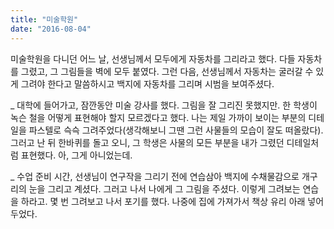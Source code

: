 ```yaml
---
title: "미술학원"
date: "2016-08-04"
---
```


미술학원을 다니던 어느 날, 선생님께서 모두에게 자동차를 그리라고 했다. 다들 자동차를 그렸고, 그 그림들을 벽에 모두 붙였다. 그런 다음, 선생님께서 자동차는 굴러갈 수 있게 그려야 한다고 말씀하시고 백지에 자동차를 그리며 시범을 보여주셨다.

\_ 대학에 들어가고, 잠깐동안 미술 강사를 했다. 그림을 잘 그리진 못했지만. 한 학생이 녹슨 철을 어떻게 표현해야 할지 모르겠다고 했다. 나는 제일 가까이 보이는 부분의 디테일을 파스텔로 슥슥 그려주었다(생각해보니 그땐 그런 사물들의 모습이 잘도 떠올랐다). 그러고 난 뒤 한바퀴를 돌고 오니, 그 학생은 사물의 모든 부분을 내가 그렸던 디테일처럼 표현했다. 아, 그게 아니었는데.

\_ 수업 준비 시간, 선생님이 연구작을 그리기 전에 연습삼아 백지에 수채물감으로 개구리의 눈을 그리고 계셨다. 그러고 나서 나에게 그 그림을 주셨다. 이렇게 그려보는 연습을 하라고. 몇 번 그려보고 나서 포기를 했다. 나중에 집에 가져가서 책상 유리 아래 넣어두었다.
